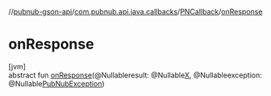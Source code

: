 //[pubnub-gson-api](../../../index.md)/[com.pubnub.api.java.callbacks](../index.md)/[PNCallback](index.md)/[onResponse](on-response.md)

# onResponse

[jvm]\
abstract fun [onResponse](on-response.md)(@Nullableresult: @Nullable[X](index.md), @Nullableexception: @Nullable[PubNubException](../../../../../pubnub-kotlin/pubnub-kotlin-api/pubnub-kotlin-api/com.pubnub.api/-pub-nub-exception/index.md))
